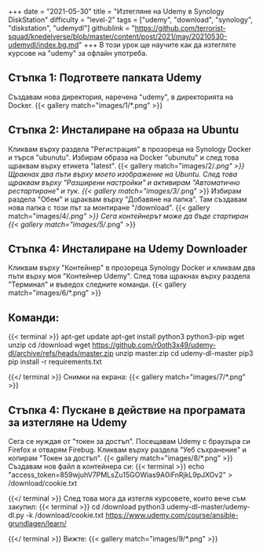 +++
date = "2021-05-30"
title = "Изтегляне на Udemy в Synology DiskStation"
difficulty = "level-2"
tags = ["udemy", "download", "synology", "diskstation", "udemydl"]
githublink = "https://github.com/terrorist-squad/knedelverse/blob/master/content/post/2021/may/20210530-udemydl/index.bg.md"
+++
В този урок ще научите как да изтегляте курсове на "udemy" за офлайн употреба.
## Стъпка 1: Подгответе папката Udemy
Създавам нова директория, наречена "udemy", в директорията на Docker.
{{< gallery match="images/1/*.png" >}}

## Стъпка 2: Инсталиране на образа на Ubuntu
Кликвам върху раздела "Регистрация" в прозореца на Synology Docker и търся "ubunutu". Избирам образа на Docker "ubunutu" и след това щраквам върху етикета "latest".
{{< gallery match="images/2/*.png" >}}
Щракнах два пъти върху моето изображение на Ubuntu. След това щраквам върху "Разширени настройки" и активирам "Автоматично рестартиране" и тук.
{{< gallery match="images/3/*.png" >}}
Избирам раздела "Обем" и щраквам върху "Добавяне на папка". Там създавам нова папка с този път за монтиране "/download".
{{< gallery match="images/4/*.png" >}}
Сега контейнерът може да бъде стартиран
{{< gallery match="images/5/*.png" >}}

## Стъпка 4: Инсталиране на Udemy Downloader
Кликвам върху "Контейнер" в прозореца Synology Docker и кликвам два пъти върху моя "Контейнер Udemy". След това щракнах върху раздела "Терминал" и въведох следните команди.
{{< gallery match="images/6/*.png" >}}

##  Команди:

{{< terminal >}}
apt-get update
apt-get install python3 python3-pip wget unzip
cd /download
wget https://github.com/r0oth3x49/udemy-dl/archive/refs/heads/master.zip
unzip master.zip
cd udemy-dl-master
pip3 pip install -r requirements.txt

{{</ terminal >}}
Снимки на екрана:
{{< gallery match="images/7/*.png" >}}

## Стъпка 4: Пускане в действие на програмата за изтегляне на Udemy
Сега се нуждая от "токен за достъп". Посещавам Udemy с браузъра си Firefox и отварям Firebug. Кликвам върху раздела "Уеб съхранение" и копирам "Токен за достъп".
{{< gallery match="images/8/*.png" >}}
Създавам нов файл в контейнера си:
{{< terminal >}}
echo "access_token=859wjuhV7PMLsZu15GOWias9A0iFnRjkL9pJXOv2" > /download/cookie.txt

{{</ terminal >}}
След това мога да изтегля курсовете, които вече съм закупил:
{{< terminal >}}
cd /download
python3 udemy-dl-master/udemy-dl.py -k /download/cookie.txt https://www.udemy.com/course/ansible-grundlagen/learn/

{{</ terminal >}}
Вижте:
{{< gallery match="images/9/*.png" >}}
